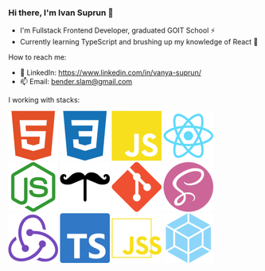 ### Hi there, I'm Ivan Suprun 👋

- I'm Fullstack Frontend Developer, graduated GOIT School ⚡
- Currently learning TypeScript and brushing up my knowledge of React 🌱

How to reach me:

- 💬 LinkedIn: https://www.linkedin.com/in/vanya-suprun/
- 📫 Email: bender.slam@gmail.com

I working with stacks:

<a href="" title="HTML5"><img src="icons/html.svg" /></a>
<a href="" title="CSS3"><img src="icons/css.svg" /></a>
<a href="" title="Java Script"><img src="icons/java-script.svg" /></a>
<a href="" title="React"><img src="icons/react.svg" /></a>
<a href="" title="Node.js"><img src="icons/node.svg" /></a>
<a href="" title="Handlebars"><img src="icons/handlebars.svg" /></a>
<a href="" title="Git"><img src="icons/git.svg" /></a>
<a href="" title="SASS"><img src="icons/sass.svg" /></a>
<a href="" title="Redux"><img src="icons/redux.svg" /></a>
<a href="" title="TypeScript"><img src="icons/typescript.svg" /></a>
<a href="" title="JSS"><img src="icons/jss.svg" /></a>
<a href="" title="Webpack"><img src="icons/webpack.svg" /></a>

<!--
**Bender148/Bender148** is a ✨ _special_ ✨ repository because its `README.md` (this file) appears on your GitHub profile.

Here are some ideas to get you started:

- 🔭 I’m currently working on ...
- 🌱 I’m currently learning ...
- 👯 I’m looking to collaborate on ...
- 🤔 I’m looking for help with ...
- 💬 Ask me about ...
- 📫 How to reach me: ...
- 😄 Pronouns: ...
- ⚡ Fun fact: ...
-->
